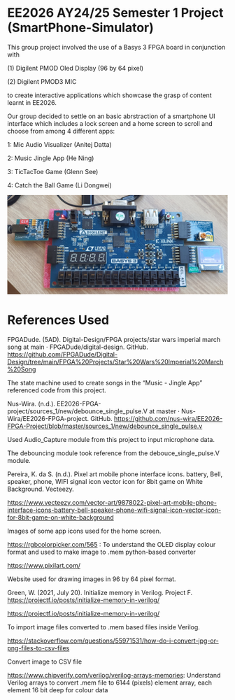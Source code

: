# EE2026 AY24/25 Semester 1 Project (SmartPhone-Simulator)

This group project involved the use of a Basys 3 FPGA board in conjunction with  

(1) Digilent PMOD Oled Display (96 by 64 pixel) 

(2) Digilent PMOD3 MIC

to create interactive applications which showcase the grasp of content learnt in EE2026. 

Our group decided to settle on an basic abrstraction of a smartphone UI interface which includes a lock screen and a home screen to scroll and choose from among 4 different apps:

1: Mic Audio Visualizer (Anitej Datta)

2: Music Jingle App (He Ning) 

3: TicTacToe Game (Glenn See) 

4: Catch the Ball Game (Li Dongwei)

[![Project_Image](images/project_image.jpg)](https://drive.google.com/file/d/1ijL-lQBPhzaUaDZlxlR38I0g65XrgYyC/view?usp=drive_link)

# References Used

FPGADude. (5AD). Digital-Design/FPGA projects/star wars imperial march song at main · FPGADude/digital-design. GitHub. https://github.com/FPGADude/Digital-Design/tree/main/FPGA%20Projects/Star%20Wars%20Imperial%20March%20Song

The state machine used to create songs in the “Music - Jingle App” referenced code from this project. 

Nus-Wira. (n.d.). EE2026-FPGA-project/sources_1/new/debounce_single_pulse.V at master · Nus-Wira/EE2026-FPGA-project. GitHub. https://github.com/nus-wira/EE2026-FPGA-Project/blob/master/sources_1/new/debounce_single_pulse.v 

Used Audio_Capture module from this project to input microphone data.

The debouncing module took reference from the debouce_single_pulse.V module. 

Pereira, K. da S. (n.d.). Pixel art mobile phone interface icons. battery, Bell, speaker, phone, WIFI signal icon vector icon for 8bit game on White Background. Vecteezy. 

https://www.vecteezy.com/vector-art/9878022-pixel-art-mobile-phone-interface-icons-battery-bell-speaker-phone-wifi-signal-icon-vector-icon-for-8bit-game-on-white-background

Images of some app icons used for the home screen.

https://rgbcolorpicker.com/565  : To understand the OLED display colour format and used to make image to .mem python-based converter

https://www.pixilart.com/ 

Website used for drawing images in 96 by 64 pixel format.

Green, W. (2021, July 20). Initialize memory in Verilog. Project F. https://projectf.io/posts/initialize-memory-in-verilog/ 

https://projectf.io/posts/initialize-memory-in-verilog/ 

To import image files converted to .mem based files inside Verilog.

https://stackoverflow.com/questions/55971531/how-do-i-convert-jpg-or-png-files-to-csv-files

Convert image to CSV file

https://www.chipverify.com/verilog/verilog-arrays-memories: Understand Verilog arrays to convert .mem file to 6144 (pixels) element array, each element 16 bit deep for colour data  

